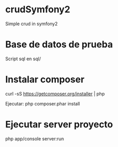 # crudSymfony2
Simple crud in symfony2

# Base de datos de prueba
Script sql en sql/

# Instalar composer
curl -sS https://getcomposer.org/installer | php

Ejecutar:
php composer.phar install

# Ejecutar server proyecto
php app/console server:run

